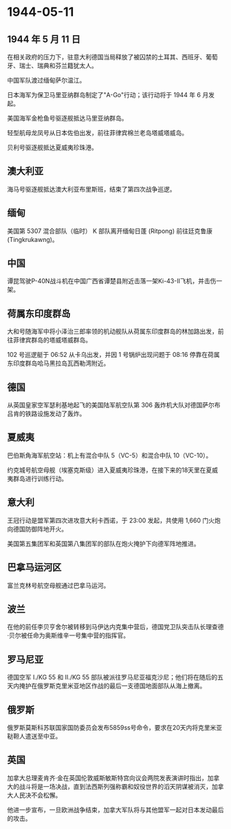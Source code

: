 # 1944-05-11

## 1944 年 5 月 11 日

在相关政府的压力下，驻意大利德国当局释放了被囚禁的土耳其、西班牙、葡萄牙、瑞士、瑞典和芬兰籍犹太人。

中国军队渡过缅甸萨尔温江。

日本海军为保卫马里亚纳群岛制定了"A-Go"行动；该行动将于 1944 年 6
月发起。

美国海军金枪鱼号驱逐舰抵达马里亚纳群岛。

轻型航母龙凤号从日本佐伯出发，前往菲律宾棉兰老岛塔威塔威岛。

贝利号驱逐舰抵达夏威夷珍珠港。

## 澳大利亚

海马号驱逐舰抵达澳大利亚布里斯班，结束了第四次战争巡逻。

## 缅甸

美国第 5307 混合部队（临时） K 部队离开缅甸日蓬 (Ritpong) 前往廷克鲁康
(Tingkrukawng)。

## 中国

谭昆驾驶P-40N战斗机在中国广西省谭楚县附近击落一架Ki-43-II飞机，并击伤一架。

## 荷属东印度群岛

大和号随海军中将小泽治三郎率领的机动舰队从荷属东印度群岛的林加路出发，前往菲律宾群岛的塔威塔威群岛。

102 号巡逻艇于 06:52 从卡乌出发，并因 1 号锅炉出现问题于 08:16
停靠在荷属东印度群岛哈马黑拉岛瓦西勒湾附近。

## 德国

从英国皇家空军瑟利基地起飞的美国陆军航空队第 306
轰炸机大队对德国萨尔布吕肯的铁路设施发动了轰炸。

## 夏威夷

巴伯斯角海军航空站：机上有混合中队 5（VC-5）和混合中队 10（VC-10）。

约克城号航空母舰（埃塞克斯级）进入夏威夷珍珠港，在接下来的18天里在夏威夷群岛进行训练行动。

## 意大利

王冠行动是盟军第四次进攻意大利卡西诺，于 23:00 发起，共使用 1,660
门火炮向德国防御阵地开火。

美国第五集团军和英国第八集团军的部队在炮火掩护下向德军阵地推进。

## 巴拿马运河区

富兰克林号航空母舰通过巴拿马运河。

## 波兰

在他的前任李贝亨舍尔被转移到马伊达内克集中营后，德国党卫队突击队长理查德·贝尔被任命为奥斯维辛一号集中营的指挥官。

## 罗马尼亚

德国空军 I./KG 55 和 II./KG 55
部队被派往罗马尼亚福克沙尼；他们将在随后的五天内掩护在俄罗斯克里米亚地区作战的最后一支德国地面部队从海上撤离。

## 俄罗斯

俄罗斯莫斯科苏联国家国防委员会发布5859ss号命令，要求在20天内将克里米亚鞑靼人遣送至中亚。

## 英国

加拿大总理麦肯齐·金在英国伦敦威斯敏斯特宫向议会两院发表演讲时指出，加拿大的战斗将是一场决战，直到法西斯列强称霸和奴役世界的滔天阴谋被消灭，加拿大人民决不会松懈。

他进一步宣布，一旦欧洲战争结束，加拿大军队将与其他盟军一起对日本发动最后的攻击。

